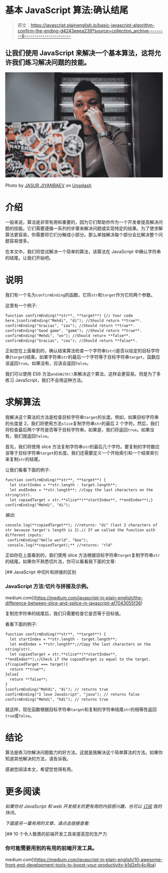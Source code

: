# 基本 JavaScript 算法:确认结尾

> 原文：<https://javascript.plainenglish.io/basic-javascript-algorithm-confirm-the-ending-d4243eeea239?source=collection_archive---------6----------------------->

## 让我们使用 JavaScript 来解决一个基本算法，这将允许我们练习解决问题的技能。

![](img/9cb549a3c2db8bc60c86fa575479b5d6.png)

Photo by [JASUR JIYANBAEV](https://unsplash.com/@djianbaev?utm_source=medium&utm_medium=referral) on [Unsplash](https://unsplash.com?utm_source=medium&utm_medium=referral)

# 介绍

一般来说，算法是非常有用和重要的，因为它们帮助你作为一个开发者提高解决问题的技能。它们需要遵循一系列的步骤来解决问题或实现特定的结果。为了使求解算法更容易，你需要将它们分解成小部分。那么单独解决每个部分会比解决整个问题容易很多。

在本文中，我们将尝试解决一个简单的算法，该算法在 JavaScript 中确认字符串的结尾。让我们开始吧。

# 说明

我们有一个名为`confirmEnding`的函数，它将`str`和`target`作为它的两个参数。

这里有一个例子:

```
function confirmEnding(**str**, **target**) {// Your code here.}confirmEnding("Mehdi", "di"); //Should return **true**.
confirmEnding("Gracias", "ias"); //Should return **true**.
confirmEnding("Good game", "game"); //Should return **true**.
confirmEnding("Mehdi", "on"); //Should return **false**.
confirmEnding("Gracias", "cas"); //Should return **false**.
```

正如您在上面看到的，确认结束算法检查一个字符串(`str`)是否以给定的目标字符串(`target`)结束。如果字符串`str`的最后一个字符等于目标字符串`target`，函数应该返回`true`。如果没有，应该会返回`false`。

我们可以使用 ES6 方法`endsWith()`来解决这个算法，这样会更容易。但是为了多练习 JavaScript，我们不会用这种方法。

# 求解算法

我解决这个算法的方法是检查目标字符串`target`的长度。例如，如果目标字符串的长度是 2，我们将使用方法`slice`复制字符串`str`的最后 2 个字符。然后，我们将检查最后两个字符是否等于目标字符串。如果是，我们将返回`true`。如果没有，我们就返回`false`。

首先，我们将使用 slice 方法复制字符串`str`的最后几个字符。要复制的字符数应该等于目标字符串`target`的长度。我们还需要定义一个开始索引和一个结束索引来复制`str`的结尾。

让我们看看下面的例子:

```
function confirmEnding(**str**, **target**) {
  let startIndex = **str.length - target.length**;
  let endIndex = **str.length**; //Copy the last characters on the string(str).
  let copiedTarget = str.**slice**(**startIndex**, **endIndex**);}
confirmEnding("Mehdi", "di");
```

*输出:*

```
console.log(**copiedTarget**); //returns: "di" (last 2 characters of str because target's length is 2).// If we called the function with different inputs:
 confirmEnding("Hello world", "Goo");
 console.log(**copiedTarget);** //returns: "rld"
```

正如你在上面看到的，我们使用 slice 方法根据目标字符串`target`复制字符串`str`的结尾。如果你不熟悉切片法，你可以看看我下面的文章:

[](https://medium.com/javascript-in-plain-english/the-difference-between-slice-and-splice-in-javascript-af7043055f36) [## JavaScript 中切片和拼接的区别

### JavaScript 方法:切片与拼接及示例。

medium.com](https://medium.com/javascript-in-plain-english/the-difference-between-slice-and-splice-in-javascript-af7043055f36) 

复制完字符串的结尾后，我们只需要检查它是否等于目标值。

看看下面的例子:

```
function confirmEnding(**str**, **target**) {
  let startIndex = **str.length - target.length**;
  let endIndex = **str.length**;//Copy the last characters on the string(str).
  let copiedTarget = str.**slice**(**startIndex**, **endIndex**);//Check if the copiedTarget is equal to the target.
if(copiedTarget === target){
  return **true**;
}else{
  return **false**;
}
}confirmEnding("Mehdi", "di"); // returns true
confirmEnding("I love JavaScript", "java"); // returns false
confirmEnding("Mehdi", "hdi"); // returns true
```

就这样，现在函数根据目标字符串`target`和复制的字符串结尾`str`的相等性返回`true`或`false`。

# 结论

算法是练习你解决问题能力的好方法。这就是我解决这个简单算法的方法。如果你知道其他解决的方法，请告诉我。

感谢您阅读本文，希望您觉得有用。

# 更多阅读

*如果你对 JavaScript 和 web 开发相关的更有用的内容感兴趣，也可以* [*订阅*](https://mehdiouss.ck.page/) *我的快讯。*

*下面是另一篇有用的文章，请点击链接查看:*

[](https://medium.com/javascript-in-plain-english/10-awesome-front-end-development-tools-to-boost-your-productivity-b1d2efc4c4ba) [## 10 个令人敬畏的前端开发工具来提高您的生产力

### 你可能需要用到的有用的前端开发工具。

medium.com](https://medium.com/javascript-in-plain-english/10-awesome-front-end-development-tools-to-boost-your-productivity-b1d2efc4c4ba)